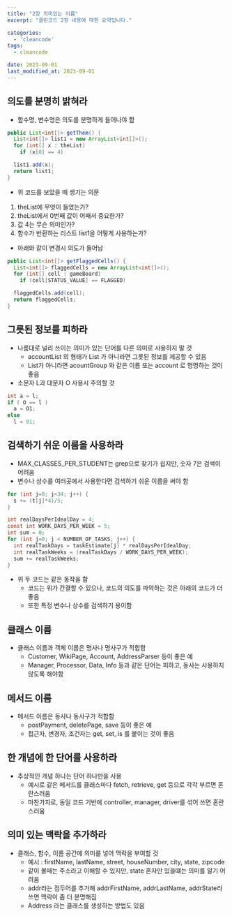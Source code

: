 ```yaml
---
title: "2장 의미있는 이름"
excerpt: "클린코드 2장 내용에 대한 요약입니다."

categories:
  - 'cleancode'
tags:
  - cleancode

date: 2023-09-01
last_modified_at: 2023-09-01
---
```


## 의도를 분명히 밝혀라

- 함수명, 변수명은 의도를 분명하게 들어나야 함

```java
public List<int[]> getThem() {
  List<int[]> list1 = new ArrayList<int[]>();
  for (int[] x : theList)
    if (x[0] == 4)

  list1.add(x);
  return list1;
}
```

- 위 코드를 보았을 때 생기는 의문

1. theList에 무엇이 들었는가?
2. theList에서 0번째 값이 어째서 중요한가?
3. 값 4는 무슨 의미인가?
4. 함수가 반환하는 리스트 list1을 어떻게 사용하는가?

- 아래와 같이 변경시 의도가 들어남

```java
public List<int[]> getFlaggedCells() {
  List<int[]> flaggedCells = new ArrayList<int[]>();
  for (int[] cell : gameBoard)
    if (cell[STATUS_VALUE] == FLAGGED)

  flaggedCells.add(cell);
  return flaggedCells;
}
```

## 그릇된 정보를 피하라

- 나름대로 널리 쓰이는 의미가 있는 단어를 다른 의미로 사용하지 말 것
  - accountList 의 형태가 List 가 아니라면 그릇된 정보를 제공할 수 있음
  - List가 아니라면 acountGroup 와 같은 이름 또는 account 로 명명하는 것이 좋음
- 소문자 L과 대문자 O 사용시 주의할 것

```java
int a = l;
if ( O == l )
  a = O1;
else
  l = 01;
```

## 검색하기 쉬운 이름을 사용하라

- MAX_CLASSES_PER_STUDENT는 grep으로 찾기가 쉽지만, 숫자 7은 검색이 어려움
- 변수나 상수를 여러곳에서 사용한다면 검색하기 쉬운 이름을 써야 함

```java
for (int j=0; j<34; j++) {
  s += (t[j]*4)/5;
}
```

```java
int realDaysPerIdealDay = 4;
const int WORK_DAYS_PER_WEEK = 5;
int sum = 0;
for (int j=0; j < NUMBER_OF_TASKS; j++) {
  int realTaskDays = taskEstimate[j] * realDaysPerIdealDay;
  int realTaskWeeks = (realTaskDays / WORK_DAYS_PER_WEEK);
  sum += realTaskWeeks;
}
```

- 위 두 코드는 같은 동작을 함
  - 코드는 위가 간결할 수 있으나, 코드의 의도를 파악하는 것은 아래의 코드가  더 좋음
  - 또한 특정 변수나 상수를 검색하기 용이함

## 클래스 이름

- 클래스 이름과 객체 이름은 명사나 명사구가 적합함
  - Customer, WikiPage, Account, AddressParser 등이 좋은 예
  - Manager, Processor, Data, Info 등과 같은 단어는 피하고, 동사는 사용하지 않도록 해야함

## 메서드 이름

- 메서드 이름은 동사나 동사구가 적합함
  - postPayment, deletePage, save 등이 좋은 예
  - 접근자, 변경자, 조건자는 get, set, is 를 붙이는 것이 좋음
  
## 한 개념에 한 단어를 사용하라

- 추상적인 개념 하나는 단어 하나만을 사용
  - 예시로 같은 메서드를 클래스마다 fetch, retrieve, get 등으로 각각 부르면 혼란스러움
  - 마찬가지로, 동일 코드 기반에 controller, manager, driver를 섞어 쓰면 혼란스러움

## 의미 있는 맥락을 추가하라

- 클래스, 함수, 이름 공간에 의미를 넣어 맥락을 부여할 것
  - 예시 : firstName, lastName, street, houseNumber, city, state, zipcode
  - 같이 볼때는 주소라고 이해할 수 있지만, state 혼자만 있을떄는 의미를 알기 어려움
  - addr라는 접두어를 추가해 addrFirstName, addrLastName, addrState라 쓰면
    맥락이 좀 더 분명해짐
  - Address 라는 클래스를 생성하는 방법도 있음